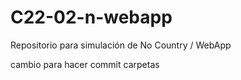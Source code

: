 # C22-02-n-webapp
Repositorio para simulación de No Country / WebApp

cambio para hacer commit carpetas
